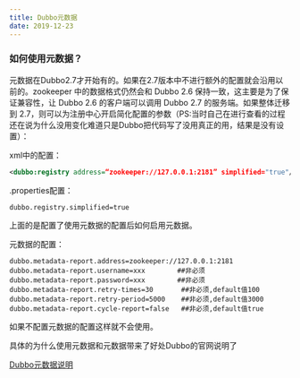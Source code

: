 ```yaml
---
title: Dubbo元数据
date: 2019-12-23
---
```

### 如何使用元数据？

元数据在Dubbo2.7才开始有的。如果在2.7版本中不进行额外的配置就会沿用以前的。zookeeper 中的数据格式仍然会和 Dubbo 2.6 保持一致，这主要是为了保证兼容性，让 Dubbo 2.6 的客户端可以调用 Dubbo 2.7 的服务端。如果整体迁移到 2.7，则可以为注册中心开启简化配置的参数（PS:当时自己在进行查看的过程还在说为什么没用变化难道只是Dubbo把代码写了没用真正的用，结果是没有设置）：

xml中的配置：

```xml
<dubbo:registry address=“zookeeper://127.0.0.1:2181” simplified="true"/>
```

.properties配置：

```properties
dubbo.registry.simplified=true
```

上面的是配置了使用元数据的配置后如何启用元数据。

元数据的配置：

```properties
dubbo.metadata-report.address=zookeeper://127.0.0.1:2181
dubbo.metadata-report.username=xxx        ##非必须
dubbo.metadata-report.password=xxx        ##非必须
dubbo.metadata-report.retry-times=30       ##非必须,default值100
dubbo.metadata-report.retry-period=5000    ##非必须,default值3000
dubbo.metadata-report.cycle-report=false   ##非必须,default值true
```

如果不配置元数据的配置这样就不会使用。

具体的为什么使用元数据和元数据带来了好处Dubbo的官网说明了

[Dubbo元数据说明](https://dubbo.apache.org/zh-cn/docs/user/references/metadata/introduction.html)


